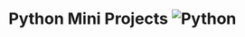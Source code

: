 # Python Mini Projects ![Python](https://img.shields.io/badge/python-3670A0?style=for-the-badge&logo=python&logoColor=ffdd54) 
